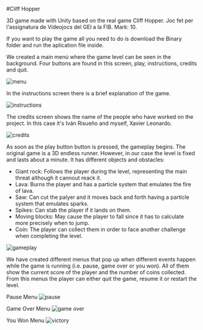 #Cliff Hopper

3D game made with Unity based on the real game Cliff Hopper. Joc fet per l'assignatura de Videojocs del GEI a la FIB. Mark: 10.

If you want to play the game all you need to do is download the Binary folder and run the aplication file inside.

We created a main menú where the game level can be seen in the background. Four buttons are found in this screen, play, instructions, credits and quit.

![menu](https://github.com/Xasyo/Cliff-Hopper/assets/93864076/7a1968ac-8757-498b-8f76-78251b3d2cda)


In the instructions screen there is a brief explanation of the game.

![instructions](https://github.com/Xasyo/Cliff-Hopper/assets/93864076/8f7b4da9-918b-49d1-aa6c-7c1bf59515ea)


The credits screen shows the name of the people who have worked on the project. In this case it's Iván Risueño and myself, Xavier Leonardo.

![credits](https://github.com/Xasyo/Cliff-Hopper/assets/93864076/aef5d07a-9c85-4ddd-98ec-e8f392257ec1)


As soon as the play button button is pressed, the gameplay begins. The original game is a 3D endless runner. However, in our case the level is fixed and lasts about a minute. It has different objects and obstacles:
- Giant rock: Follows the player during the level, representing the main threat although it cannout reack it.
- Lava: Burns the player and has a particle system that emulates the fire of lava.
- Saw: Can cut the palyer and it moves back and forth having a particle system that emulates sparks.
- Spikes: Can stab the player if it lands on them.
- Moving blocks: May cause the player to fall since it has to calculate more precisely when to jump.
- Coin: The player can collect them in order to face another challenge when completing the level.

![gameplay](https://github.com/Xasyo/Cliff-Hopper/assets/93864076/775e3f5f-b525-41de-9865-f5adc96a3b42)


We have created different menus that pop up when different events happen while the game is running (i.e. pause, game over or you won). All of them show the current score of the player and the number of coins collected. From this menus the player can either quit the game, resume it or restart the level.

Pause Menu
![pause](https://github.com/Xasyo/Cliff-Hopper/assets/93864076/b5aea2e0-29c4-440e-9024-724676c362fc)

Game Over Menu
![game over](https://github.com/Xasyo/Cliff-Hopper/assets/93864076/176557fd-954c-45e7-957f-b60174ee8ee3)

You Won Menu
![victory](https://github.com/Xasyo/Cliff-Hopper/assets/93864076/aacc4877-ccf1-440c-bc5b-4557e77e075d)

